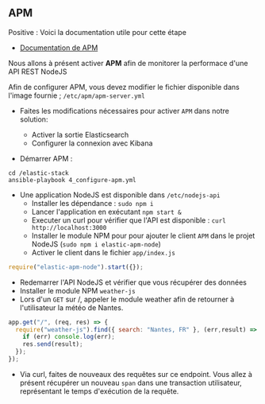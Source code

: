 ## APM

Positive
: Voici la documentation utile pour cette étape
  * [Documentation de APM](https://www.elastic.co/guide/en/apm/get-started/current/index.html) 

Nous allons à présent activer **APM** afin de monitorer la performace d'une API REST NodeJS

Afin de configurer APM, vous devez modifier le fichier disponible dans l'image fournie ; `/etc/apm/apm-server.yml`

- Faites les modifications nécessaires pour activer `APM` dans notre solution:
  - Activer la sortie Elasticsearch
  - Configurer la connexion avec Kibana

- Démarrer APM :
```
cd /elastic-stack
ansible-playbook 4_configure-apm.yml
```

- Une application NodeJS est disponible dans `/etc/nodejs-api`
  - Installer les dépendance : `sudo npm i`
  - Lancer l'application en exécutant `npm start &`
  - Executer un curl pour vérifier que l'API est disponible : `curl http://localhost:3000`
  - Installer le module NPM pour pour ajouter le client `APM` dans le projet NodeJS (`sudo npm i elastic-apm-node`)
  - Activer le client dans le fichier `app/index.js`

```javascript
require("elastic-apm-node").start({});
```

  - Redemarrer l'API NodeJS et vérifier que vous récupérer des données
  - Installer le module NPM `weather-js`
  - Lors d'un `GET` sur /, appeler le module weather afin de retourner à l'utilisateur la météo de Nantes. 

```javascript
app.get("/", (req, res) => {
  require("weather-js").find({ search: "Nantes, FR" }, (err,result) => {
    if (err) console.log(err);
    res.send(result);
  });
});
```
  - Via curl, faites de nouveaux des requêtes sur ce endpoint. Vous allez à présent récupérer un nouveau `span` dans une transaction utilisateur, représentant le temps d'exécution de la requête. 
